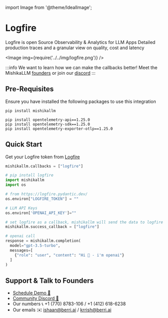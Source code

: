 import Image from '@theme/IdealImage';

# Logfire

Logfire is open Source Observability & Analytics for LLM Apps
Detailed production traces and a granular view on quality, cost and latency

<Image img={require('../../img/logfire.png')} />

:::info
We want to learn how we can make the callbacks better! Meet the MishikaLLM [founders](https://calendly.com/d/4mp-gd3-k5k/skorpland-1-1-onboarding-mishikallm-hosted-version) or
join our [discord](https://discord.gg/wuPM9dRgDw)
:::

## Pre-Requisites

Ensure you have installed the following packages to use this integration

```shell
pip install mishikallm

pip install opentelemetry-api==1.25.0
pip install opentelemetry-sdk==1.25.0
pip install opentelemetry-exporter-otlp==1.25.0
```

## Quick Start

Get your Logfire token from [Logfire](https://logfire.pydantic.dev/)

```python
mishikallm.callbacks = ["logfire"]
```

```python
# pip install logfire
import mishikallm
import os

# from https://logfire.pydantic.dev/
os.environ["LOGFIRE_TOKEN"] = ""

# LLM API Keys
os.environ['OPENAI_API_KEY']=""

# set logfire as a callback, mishikallm will send the data to logfire
mishikallm.success_callback = ["logfire"]

# openai call
response = mishikallm.completion(
  model="gpt-3.5-turbo",
  messages=[
    {"role": "user", "content": "Hi 👋 - i'm openai"}
  ]
)
```

## Support & Talk to Founders

- [Schedule Demo 👋](https://calendly.com/d/4mp-gd3-k5k/skorpland-1-1-onboarding-mishikallm-hosted-version)
- [Community Discord 💭](https://discord.gg/wuPM9dRgDw)
- Our numbers 📞 +1 (770) 8783-106 / ‭+1 (412) 618-6238‬
- Our emails ✉️ ishaan@berri.ai / krrish@berri.ai
